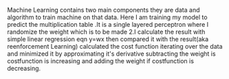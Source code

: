 Machine Learning contains two main components they are data and algorithm to train machine on that data. Here I am training my model to predict the multiplication table .It is a single layered perceptron where I randomize the weight which is to be made 2.I calculate the result with simple linear regression eqn y=wx then compared it with the result(aka reenforcement Learning) calculated the cost function iterating over the data and minimized it by approximating it's derivative subtracting the weight is costfunction is increasing and adding the weight if costfunction is decreasing.
